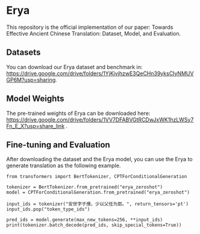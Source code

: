 # Erya
This repository is the official implementation of our paper: Towards Effective Ancient Chinese Translation: Dataset, Model, and Evaluation.

## Datasets

You can download our Erya dataset and benchmark in: https://drive.google.com/drive/folders/1YjKjvjhzwE3QeCHn39yksCIyNMUVGP6M?usp=sharing.

## Model Weights

The pre-trained weights of Erya can be downloaded here: https://drive.google.com/drive/folders/1VV7DFABVGtRCDwJxWK1hzLWSy7Fn_E_X?usp=share_link .


## Fine-tuning and Evaluation

After downloading the dataset and the Erya model, you can use the Erya to generate translation as the following example.

```
from transformers import BertTokenizer, CPTForConditionalGeneration

tokenizer = BertTokenizer.from_pretrained("erya_zeroshot")
model = CPTForConditionalGeneration.from_pretrained("erya_zeroshot")

input_ids = tokenizer("安世字子孺，少以父任为郎。", return_tensors='pt')
input_ids.pop("token_type_ids")

pred_ids = model.generate(max_new_tokens=256, **input_ids)
print(tokenizer.batch_decode(pred_ids, skip_special_tokens=True))
```
